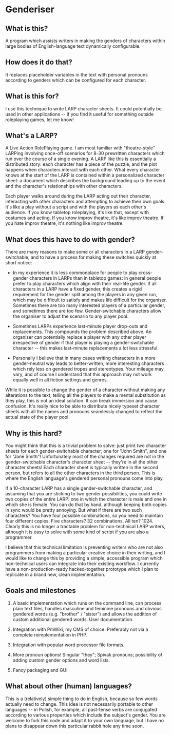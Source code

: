 Genderiser
==========

What is this?
-------------

A program which assists writers in making the genders of characters within large bodies of English-language text dynamically configurable.

How does it do that?
--------------------

It replaces placeholder variables in the text with personal pronouns according to genders which can be configured for each character.

What is this for?
-----------------

I use this technique to write LARP character sheets.  It could potentially be used in other applications -- if you find it useful for something outside roleplaying games, let me know!

What's a LARP?
--------------

A Live Action RolePlaying game. I am most familiar with "theatre-style" LARPing involving once-off scenarios for 8-30 prewritten characters which run over the course of a single evening.  A LARP like this is essentially a distributed story: each character has a piece of the puzzle, and the plot happens when characters interact with each other.  What every character knows at the start of the LARP is contained within a personalized character sheet: a document which describes the background leading up to the event and the character's relationships with other characters.

Each player walks around during the LARP acting out their character, interacting with other characters and attempting to achieve their own goals.  It's like a play without a script and with the players as each other's audience. If you know tabletop roleplaying, it's like that, except with costumes and acting. If you know improv theatre, it's like improv theatre. If you hate improv theatre, it's nothing like improv theatre.

What does this have to do with gender?
--------------------------------------

There are many reasons to make some or all characters in a LARP gender-switchable, and to have a process for making these switches quickly at short notice:

* In my experience it is less commonplace for people to play cross-gender characters in LARPs than in tabletop games: in general people prefer to play characters which align with their real-life gender. If all characters in a LARP have a fixed gender, this creates a rigid requirement for the gender split among the players in any given run, which may be difficult to satisfy and makes life difficult for the organiser. Sometimes there are too many interested players of a particular gender, and sometimes there are too few.  Gender-switchable characters allow the organiser to adjust the scenario to any player pool.

* Sometimes LARPs experience last-minute player drop-outs and replacements. This compounds the problem described above. An organiser can potentially replace a player with any other player irrespective of gender if that player is playing a gender-switchable character -- this makes last-minute replacements a lot less stressful.

* Personally I believe that in many cases writing characters in a more gender-neutral way leads to better-written, more interesting characters which rely less on gendered tropes and stereotypes. Your mileage may vary, and of course I understand that this approach may not work equally well in all fiction settings and genres.

While it is possible to change the gender of a character without making any alterations to the text, telling all the players to make a mental substitution as they play, this is not an ideal solution. It can break immersion and cause confusion. It's really nice to be able to distribute nicely typeset character sheets with all the names and pronouns seamlessly changed to reflect the actual state of the player pool.

Why is this hard?
-----------------

You might think that this is a trivial problem to solve: just print two character sheets for each gender-switchable character; one for "John Smith", and one for "Jane Smith"!  Unfortunately most of the changes required are not in the gender-switchable character's character sheet -- they're in all the other character sheets! Each character sheet is typically written in the second person, but refers to all the other characters in the third person. This is where the English language's gendered personal pronouns come into play.

If a 10-character LARP has a single gender-switchable character, and assuming that you are sticking to two gender possibilities, you could write two copies of the entire LARP: one in which the character is male and one in which she is female. You can do that by hand, although keeping both copies in sync would be pretty annoying. But what if there are two such characters? You have four possible combinations, so you need to maintain four different copies. Five characters? 32 combinations.  All ten?  1024.  Clearly this is no longer a tractable problem for non-technical LARP writers, although it is easy to solve with some kind of script if you are also a programmer.

I believe that this technical limitation is preventing writers who are not also programmers from making a particular creative choice in their writing, and I would like to change this by providing a simple, accessible program which non-technical users can integrate into their existing workflow.  I currently have a non-production-ready hacked-together prototype which I plan to replicate in a brand new, clean implementation.

Goals and milestones
--------------------

1. A basic implementation which runs on the command line, can process plain text files, handles masculine and feminine pronouns and obvious gendered words (e.g. "brother" / "sister") and allows the addition of custom additional gendered words. User documentation.

2. Integration with PmWiki, my CMS of choice. Preferably not via a complete reimplementation in PHP.

3. Integration with popular word processor file formats.

4. More pronoun options! Singular "they"; Spivak pronouns; possibility of adding custom gender options and word lists.

5. Fancy packaging and GUI

What about other (human) languages?
-----------------------------------

This is a (relatively) simple thing to do in English, because so few words actually need to change.  This idea is not necessarily portable to other languages -- in Polish, for example, all past-tense verbs are conjugated according to various properties which include the subject's gender.  You are welcome to fork this code and adapt it to your own language, but I have no plans to disappear down this particular rabbit hole any time soon.

